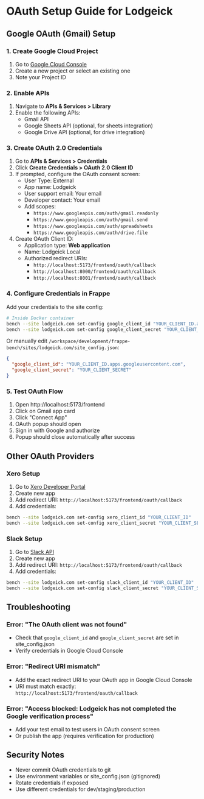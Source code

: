 # OAuth Setup Guide for Lodgeick

## Google OAuth (Gmail) Setup

### 1. Create Google Cloud Project

1. Go to [Google Cloud Console](https://console.cloud.google.com)
2. Create a new project or select an existing one
3. Note your Project ID

### 2. Enable APIs

1. Navigate to **APIs & Services > Library**
2. Enable the following APIs:
   - Gmail API
   - Google Sheets API (optional, for sheets integration)
   - Google Drive API (optional, for drive integration)

### 3. Create OAuth 2.0 Credentials

1. Go to **APIs & Services > Credentials**
2. Click **Create Credentials > OAuth 2.0 Client ID**
3. If prompted, configure the OAuth consent screen:
   - User Type: External
   - App name: Lodgeick
   - User support email: Your email
   - Developer contact: Your email
   - Add scopes:
     - `https://www.googleapis.com/auth/gmail.readonly`
     - `https://www.googleapis.com/auth/gmail.send`
     - `https://www.googleapis.com/auth/spreadsheets`
     - `https://www.googleapis.com/auth/drive.file`
4. Create OAuth Client ID:
   - Application type: **Web application**
   - Name: Lodgeick Local
   - Authorized redirect URIs:
     - `http://localhost:5173/frontend/oauth/callback`
     - `http://localhost:8000/frontend/oauth/callback`
     - `http://localhost:8001/frontend/oauth/callback`

### 4. Configure Credentials in Frappe

Add your credentials to the site config:

```bash
# Inside Docker container
bench --site lodgeick.com set-config google_client_id "YOUR_CLIENT_ID.apps.googleusercontent.com"
bench --site lodgeick.com set-config google_client_secret "YOUR_CLIENT_SECRET"
```

Or manually edit `/workspace/development/frappe-bench/sites/lodgeick.com/site_config.json`:

```json
{
  "google_client_id": "YOUR_CLIENT_ID.apps.googleusercontent.com",
  "google_client_secret": "YOUR_CLIENT_SECRET"
}
```

### 5. Test OAuth Flow

1. Open http://localhost:5173/frontend
2. Click on Gmail app card
3. Click "Connect App"
4. OAuth popup should open
5. Sign in with Google and authorize
6. Popup should close automatically after success

## Other OAuth Providers

### Xero Setup

1. Go to [Xero Developer Portal](https://developer.xero.com/myapps)
2. Create new app
3. Add redirect URI: `http://localhost:5173/frontend/oauth/callback`
4. Add credentials:
```bash
bench --site lodgeick.com set-config xero_client_id "YOUR_CLIENT_ID"
bench --site lodgeick.com set-config xero_client_secret "YOUR_CLIENT_SECRET"
```

### Slack Setup

1. Go to [Slack API](https://api.slack.com/apps)
2. Create new app
3. Add redirect URI: `http://localhost:5173/frontend/oauth/callback`
4. Add credentials:
```bash
bench --site lodgeick.com set-config slack_client_id "YOUR_CLIENT_ID"
bench --site lodgeick.com set-config slack_client_secret "YOUR_CLIENT_SECRET"
```

## Troubleshooting

### Error: "The OAuth client was not found"

- Check that `google_client_id` and `google_client_secret` are set in site_config.json
- Verify credentials in Google Cloud Console

### Error: "Redirect URI mismatch"

- Add the exact redirect URI to your OAuth app in Google Cloud Console
- URI must match exactly: `http://localhost:5173/frontend/oauth/callback`

### Error: "Access blocked: Lodgeick has not completed the Google verification process"

- Add your test email to test users in OAuth consent screen
- Or publish the app (requires verification for production)

## Security Notes

- Never commit OAuth credentials to git
- Use environment variables or site_config.json (gitignored)
- Rotate credentials if exposed
- Use different credentials for dev/staging/production
